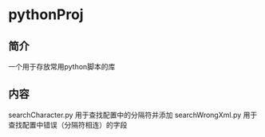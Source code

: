 # pythonProj

## 简介

一个用于存放常用python脚本的库

## 内容

searchCharacter.py 用于查找配置中的分隔符并添加
searchWrongXml.py 用于查找配置中错误（分隔符相连）的字段
